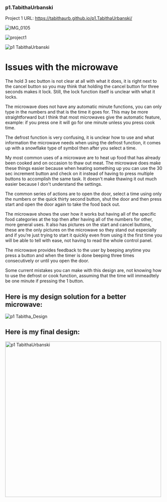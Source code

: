 ### p1.TabithaUrbanski

Project 1 URL: https://tabithaurb.github.io/p1.TabithaUrbanski/


![IMG_0105](https://user-images.githubusercontent.com/44306680/108808876-3d951e80-756d-11eb-8994-16c00597299b.JPG)

![project1](https://user-images.githubusercontent.com/44306680/108809380-56520400-756e-11eb-9d6e-787abdb0201e.jpg)



![p1 TabithaUrbanski](https://user-images.githubusercontent.com/44306680/109401518-df718e00-7914-11eb-8bd2-37690d81f932.gif)

# Issues with the microwave 

The hold 3 sec button is not clear at all with what it does, it is right next to the cancel button so you may think that holding the cancel button for three seconds makes it lock. Still, the lock function itself is unclear with what it locks. 

The microwave does not have any automatic minute functions, you can only type in the numbers and that is the time it goes for. This may be more straightforward but I think that most microwaves give the automatic feature, example: if you press one it will go for one minute unless you press cook time.

The defrost function is very confusing, it is unclear how to use and what information the microwave needs when using the defrost function, it comes up with a snowflake type of symbol then after you select a time. 






My most common uses of a microwave are to heat up food that has already been cooked and on occasion to thaw out meat. The microwave does make these things easier because when heating something up you can use the 30 sec increment button and check on it instead of having to press multiple buttons to accomplish the same task. It doesn't make thawing it out much easier because I don't understand the settings.  

The common series of actions are to open the door, select a time using only the numbers or the quick thirty second button, shut the door and then press start and open the door again to take the food back out.

The microwave shows the user how it works but having all of the specific food categories at the top then after having all of the numbers for other, more general  uses. It also has pictures on the start and cancel buttons, these are the only pictures on the microwave so they stand out especially and if you’re just trying to start it quickly even from using it the first time you will be able to tell with ease, not having to read the whole control panel. 

The microwave provides feedback to the user by beeping anytime you press a button and when the timer is done beeping three times consecutively or until you open the door. 


Some current mistakes you can make with this design are, not knowing how to use the defrost or cook function, assuming that the time will immeadtely be one minute if pressing the 1 button. 

## Here is my design solution for a better microwave:
![p1 Tabitha_Design](https://user-images.githubusercontent.com/44306680/109402355-d97eab80-791a-11eb-8ecb-091d8d35fea8.png)

## Here is my final design: 

<img width="500" alt="p1 TabithaUrbanski" src="https://user-images.githubusercontent.com/44306680/109401214-f7481280-7912-11eb-9a15-63550d906b37.png">

